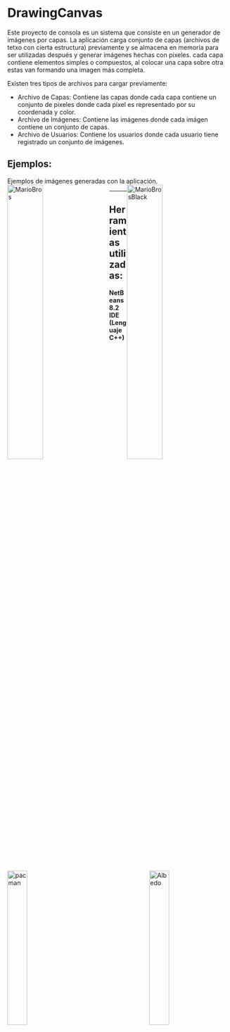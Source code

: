 # DrawingCanvas  
Este proyecto de consola es un sistema que consiste en un generador de imágenes por capas. La aplicación carga conjunto de capas (archivos de tetxo con cierta estructura) previamente y se almacena en memoria para ser utilizadas después y generar imágenes hechas con pixeles. cada capa contiene elementos simples o compuestos, al colocar una capa sobre otra estas van formando una imagen más completa.

Existen tres tipos de archivos para cargar previamente:  
* Archivo de Capas: Contiene las capas donde cada capa contiene un conjunto de pixeles donde cada píxel es representado por su coordenada y color.  
* Archivo de Imágenes: Contiene las imágenes donde cada imágen contiene un conjunto de capas.  
* Archivo de Usuarios: Contiene los usuarios donde cada usuario tiene registrado un conjunto de imágenes.

## Ejemplos:  
Ejemplos de imágenes generadas con la aplicación.  
<img style="float: left; margin-right: 30px;" src="https://user-images.githubusercontent.com/65095924/125353099-5a18d400-e31f-11eb-8d69-5121195abeb9.png" alt="MarioBros" width="40%"/>
<img style="float: right; margin-right: 30px;" src="https://user-images.githubusercontent.com/65095924/125353151-6a30b380-e31f-11eb-8f69-35d2ca02be06.png" alt="MarioBrosBlack" width="40%"/>

<img style="float: left; margin-right: 30px;" src="https://user-images.githubusercontent.com/65095924/125353386-b976e400-e31f-11eb-8cb1-a84d7a519cf2.png" alt="pacman" width="30%"/>
<img style="float: right; margin-right: 30px;" src="https://user-images.githubusercontent.com/65095924/125353745-2c805a80-e320-11eb-9397-e55a47bb3544.png" alt="Albedo" width="30%"/>

<!--![MarioBrosBlack](https://user-images.githubusercontent.com/65095924/125353151-6a30b380-e31f-11eb-8f69-35d2ca02be06.png "Mario Bros Black")

![pacman](https://user-images.githubusercontent.com/65095924/125353386-b976e400-e31f-11eb-8cb1-a84d7a519cf2.png "Pacman")

![Albedo](https://user-images.githubusercontent.com/65095924/125353745-2c805a80-e320-11eb-9397-e55a47bb3544.png "Albedo Overlod") -->
___
## Herramientas utilizadas:  
**NetBeans 8.2 IDE (Lenguaje C++)**
